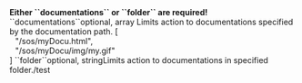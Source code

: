 <tr><td></td><td colspan="2"><b>Either ``documentations`` or ``folder`` are required!</b></td><td></td><td></td></tr>
<tr><td>``documentations``</td><td>optional, array</td>
<td>Limits action to documentations specified by the documentation path.</td>
<td> [
  <div style="padding-left:10px;">"/sos/myDocu.html",</div>
  <div style="padding-left:10px;">"/sos/myDocu/img/my.gif"</div>
  ]</td>
<td></td>
</tr>
<tr><td>``folder``</td><td>optional, string</td><td>Limits action to documentations in specified folder.</td><td>/test</td><td></td></tr>
